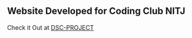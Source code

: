 ## Website Developed for Coding Club NITJ
Check it Out at  [DSC-PROJECT](https://harsh242.github.io/DSC-Project/) 
